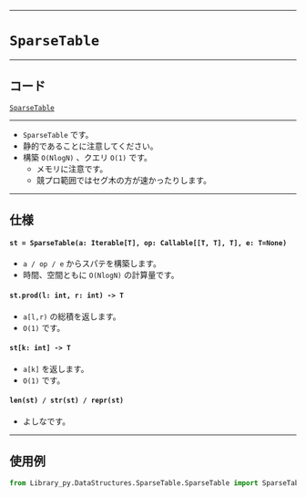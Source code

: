 _____

# `SparseTable`

_____

## コード

[`SparseTable`](https://github.com/titan-23/Library_py/blob/main/DataStructures/SparseTable/SparseTable.py)
<!-- code=https://github.com/titan-23/Library_py/blob/main/DataStructures\SparseTable\SparseTable_.py -->

_____

- `SparseTable` です。
- 静的であることに注意してください。
- 構築 `O(NlogN)` 、クエリ `O(1)` です。
  - メモリに注意です。
  - 競プロ範囲ではセグ木の方が速かったりします。

_____

## 仕様

#### `st = SparseTable(a: Iterable[T], op: Callable[[T, T], T], e: T=None)`

- `a / op / e` からスパテを構築します。
- 時間、空間ともに `O(NlogN)` の計算量です。

#### `st.prod(l: int, r: int) -> T`

- `a[l,r)` の総積を返します。
- `O(1)` です。

#### `st[k: int] -> T`

- `a[k]` を返します。
- `O(1)` です。

#### `len(st) / str(st) / repr(st)`

- よしなです。

_____

## 使用例

```python
from Library_py.DataStructures.SparseTable.SparseTable import SparseTable

```
